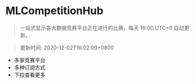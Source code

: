 # MLCompetitionHub

> 一站式显示各大数据竞赛平台正在进行的比赛，每天 16:00 UTC+8 自动更新。
  
> 更新时间: 2020-12-02T16:02:09+0800 

* 多家竞赛平台
* 多种订阅方式
* 下拉查看更多